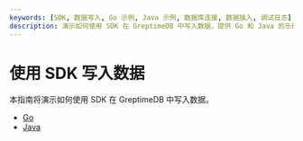 ```yaml
---
keywords: [SDK, 数据写入, Go 示例, Java 示例, 数据库连接, 数据插入, 调试日志]
description: 演示如何使用 SDK 在 GreptimeDB 中写入数据，提供 Go 和 Java 的示例。
---
```


# 使用 SDK 写入数据

本指南将演示如何使用 SDK 在 GreptimeDB 中写入数据。

- [Go](go.md)
- [Java](java.md)

